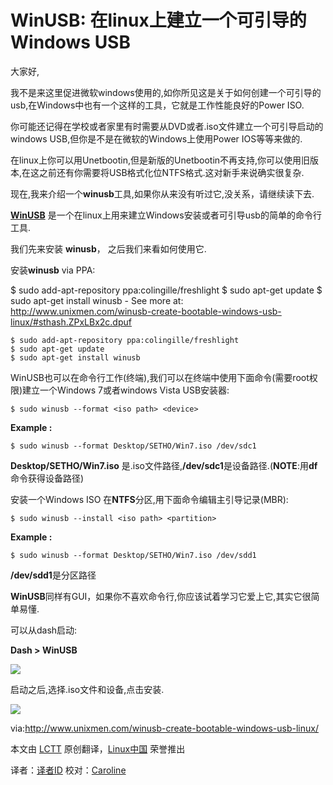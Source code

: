 WinUSB: 在linux上建立一个可引导的Windows USB
==========
大家好,

我不是来这里促进微软windows使用的,如你所见这是关于如何创建一个可引导的usb,在Windows中也有一个这样的工具，它就是工作性能良好的Power ISO.

你可能还记得在学校或者家里有时需要从DVD或者.iso文件建立一个可引导启动的windows USB,但你是不是在微软的Windows上使用Power IOS等等来做的.

在linux上你可以用Unetbootin,但是新版的Unetbootin不再支持,你可以使用旧版本,在这之前还有你需要将USB格式化位NTFS格式.这对新手来说确实很复杂.

现在,我来介绍一个**winusb**工具,如果你从来没有听过它,没关系，请继续读下去.

**[WinUSB](http://congelli.eu/prog_info_winusb.html)** 是一个在linux上用来建立Windows安装或者可引导usb的简单的命令行工具.

我们先来安装 **winusb**， 之后我们来看如何使用它.

安装**winusb** via PPA:

$ sudo add-apt-repository ppa:colingille/freshlight $ sudo apt-get update $ sudo apt-get install winusb - See more at: http://www.unixmen.com/winusb-create-bootable-windows-usb-linux/#sthash.ZPxLBx2c.dpuf

    $ sudo add-apt-repository ppa:colingille/freshlight
    $ sudo apt-get update
    $ sudo apt-get install winusb

WinUSB也可以在命令行工作(终端),我们可以在终端中使用下面命令(需要root权限)建立一个Windows 7或者windows Vista USB安装器:

    $ sudo winusb --format <iso path> <device>

**Example :**

    $ sudo winusb --format Desktop/SETHO/Win7.iso /dev/sdc1

**Desktop/SETHO/Win7.iso** 是.iso文件路径,**/dev/sdc1**是设备路径.(**NOTE**:用**df**命令获得设备路径)

安装一个Windows ISO 在**NTFS**分区,用下面命令编辑主引导记录(MBR):

    $ sudo winusb --install <iso path> <partition>

**Example :**

    $ sudo winusb --format Desktop/SETHO/Win7.iso /dev/sdd1

**/dev/sdd1**是分区路径

**WinUSB**同样有GUI，如果你不喜欢命令行,你应该试着学习它爱上它,其实它很简单易懂.

可以从dash启动:

**Dash > WinUSB**

![](http://180016988.r.cdn77.net/wp-content/uploads/2013/09/WinUSB_dash.png)

启动之后,选择.iso文件和设备,点击安装.

![](http://180016988.r.cdn77.net/wp-content/uploads/2013/09/WinUSB.png)



via:http://www.unixmen.com/winusb-create-bootable-windows-usb-linux/

本文由 [LCTT][] 原创翻译，[Linux中国][] 荣誉推出

译者：[译者ID][] 校对：[Caroline][]

[LCTT]:https://github.com/LCTT/TranslateProject
[Linux中国]:http://linux.cn/portal.php
[译者ID]:http://linux.cn/space/译者ID
[Caroline]:http://linux.cn/space/14763

[1]:http://www.unixmen.com/winusb-create-bootable-windows-usb-linux/
[2]:http://congelli.eu/prog_info_winusb.html 
